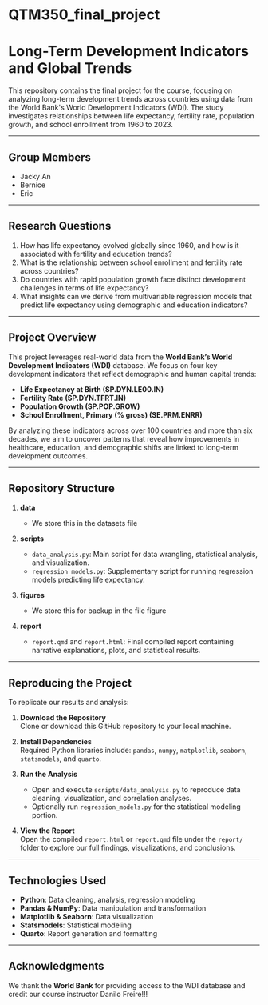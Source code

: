 # QTM350_final_project

# Long-Term Development Indicators and Global Trends

This repository contains the final project for the course, focusing on analyzing long-term development trends across countries using data from the World Bank's World Development Indicators (WDI). The study investigates relationships between life expectancy, fertility rate, population growth, and school enrollment from 1960 to 2023.

---

## Group Members

- Jacky An 
- Bernice  
- Eric  

---

## Research Questions

1. How has life expectancy evolved globally since 1960, and how is it associated with fertility and education trends?  
2. What is the relationship between school enrollment and fertility rate across countries?  
3. Do countries with rapid population growth face distinct development challenges in terms of life expectancy?  
4. What insights can we derive from multivariable regression models that predict life expectancy using demographic and education indicators?

---

## Project Overview

This project leverages real-world data from the **World Bank’s World Development Indicators (WDI)** database. We focus on four key development indicators that reflect demographic and human capital trends:

- **Life Expectancy at Birth (SP.DYN.LE00.IN)**  
- **Fertility Rate (SP.DYN.TFRT.IN)**  
- **Population Growth (SP.POP.GROW)**  
- **School Enrollment, Primary (% gross) (SE.PRM.ENRR)**

By analyzing these indicators across over 100 countries and more than six decades, we aim to uncover patterns that reveal how improvements in healthcare, education, and demographic shifts are linked to long-term development outcomes.

---

## Repository Structure

1. **data**  
   - We store this in the datasets file 

2. **scripts**  
   - `data_analysis.py`: Main script for data wrangling, statistical analysis, and visualization.  
   - `regression_models.py`: Supplementary script for running regression models predicting life expectancy.

3. **figures**  
   - We store this for backup in the file figure

4. **report**  
   - `report.qmd` and `report.html`: Final compiled report containing narrative explanations, plots, and statistical results.


---

## Reproducing the Project

To replicate our results and analysis:

1. **Download the Repository**  
   Clone or download this GitHub repository to your local machine.

2. **Install Dependencies**  
   Required Python libraries include: `pandas`, `numpy`, `matplotlib`, `seaborn`, `statsmodels`, and `quarto`.

3. **Run the Analysis**  
   - Open and execute `scripts/data_analysis.py` to reproduce data cleaning, visualization, and correlation analyses.  
   - Optionally run `regression_models.py` for the statistical modeling portion.

4. **View the Report**  
   Open the compiled `report.html` or `report.qmd` file under the `report/` folder to explore our full findings, visualizations, and conclusions.

---

## Technologies Used

- **Python**: Data cleaning, analysis, regression modeling  
- **Pandas & NumPy**: Data manipulation and transformation  
- **Matplotlib & Seaborn**: Data visualization  
- **Statsmodels**: Statistical modeling  
- **Quarto**: Report generation and formatting  

---

## Acknowledgments

We thank the **World Bank** for providing access to the WDI database and credit our course instructor Danilo Freire!!!
